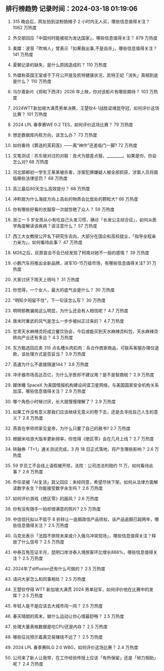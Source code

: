 
## 排行榜趋势 记录时间：2024-03-18 01:19:06
  
  1. 315 晚会后，网友拍到淀粉肠摊子 2 小时内无人买，哪些信息值得关注？ 1062 万热度
    
  2. 外交部回应「中国何时能被视为发达国家」，哪些信息值得关注？ 879 万热度
    
  3. 美媒：波音「吹哨人」曾表示「如果我出事,不是自杀」，哪些信息值得关注？ 141 万热度
    
  4. 夏朝记录的缺失，是什么原因造成的？ 110 万热度
    
  5. 外媒称英国王室或于下月公开提及凯特健康状况，凯特王妃「消失」真相到底是什么？ 110 万热度
    
  6. 乌尔善新片《郑和下西洋》2026 年上映，你对该影片有哪些期待？ 103 万热度
    
  7. 2024WTT新加坡大满贯男单决赛，王楚钦4-1战胜梁靖崑夺冠，如何评价这场比赛？ 101 万热度
    
  8. 2024 LPL 春季赛WE 0:2 TES，如何评价这场比赛？ 79 万热度
    
  9. 想走数据库内核方向，该怎么办？ 73 万热度
    
  10. 如何看待《葬送的芙莉莲》——离“神作”还差临门一脚? 72 万热度
    
  11. 文笔测试：苏东坡对过的对联：良犬为狼差点狠，________。如果是你，你会怎么对? 68 万热度
    
  12. 河北邯郸初一学生王某某被杀害，涉案犯罪嫌疑人被全部抓获，涉案人员将面临哪些法律惩罚？ 68 万热度
    
  13. 高三最后80天怎么高效提分？ 68 万热度
    
  14. 冲积扇为什么海拔方向上高处的物质会比低处的颗粒大? 66 万热度
    
  15. 你有哪些好看的衣服穿一次就惊艳了众人？ 59 万热度
    
  16. 浙江一 5 岁女孩从小有吃自己头发习惯，确诊「长发公主综合征」，如何从医学角度解读该疾病？该注意什么？ 57 万热度
    
  17. 西工大女教授公开名下研究生去向，大部分在国企和高校就业，「指导全程亲力亲为」，如何看待此事？ 47 万热度
    
  18. M26之后，灰原哀会不会已经发现了柯南对她不一般的感情？ 39 万热度
    
  19. 小鹏汽车将推出全新品牌，进军10-15万级市场，有哪些信息值得关注? 31 万热度
    
  20. 大家讨厌下雨天上班吗？ 31 万热度
    
  21. 你觉得，一个女人，最大的底气会是什么？ 30 万热度
    
  22. “明知夕阳留不住”，下一句该怎么写？ 30 万热度
    
  23. 明明邪教骗局这么明显，为什么还会有人相信呢？ 4.7 万热度
    
  24. 唐末时重武的风气是怎么一步步被纠正过来的？ 4.7 万热度
    
  25. 甘肃天水麻辣烫将成立餐饮协会，今后或能买到天水麻辣烫料包，天水麻辣烫转向产业还有多远？ 4.3 万热度
    
  26. 东方甄选回应卖 315 点名槽头肉扣肉：系合作商家商品，可联系客服办理仅退款，该处理方式是否妥当？ 3.9 万热度
    
  27. 高速为什么不直接限速144？ 3.8 万热度
    
  28. 冲牙器市场高达百亿，为什么牙医却不建议用？是不是智商税？ 2.9 万热度
    
  29. 媒体曝 SpaceX 为美国情报机构建设间谍卫星网络，与美国国家安全机构关系加深，哪些信息值得关注？ 2.9 万热度
    
  30. 哪个角色小时候讨厌，长大就慢慢理解了？ 2.9 万热度
    
  31. 如果工作没有意义那我们应该继续无意义的卷下去，还是去寻找自己人生的意义？ 2.8 万热度
    
  32. 燕青在李师师家见皇帝，为什么只要了自己的赦书? 2.7 万热度
    
  33. 根据米哈游大版本更新频率，你觉得《绝区零》会在几月上线？ 2.7 万热度
    
  34. 转融券「T+1」通关测试完成，3 月 18 日正式落地，将产生哪些影响？ 2.6 万热度
    
  35. 59 岁员工不会线上请假被开除，法院：公司违法判赔约 11 万，如何看待此事？ 2.6 万热度
    
  36. 乔任梁被「AI复活」其父回应：未经同意，希望尽快下架。如何从法律方面解读数字永生？你能接受数字永生吗？ 2.6 万热度
    
  37. 如何评价游戏《绝区零》的画风？ 2.6 万热度
    
  38. 你有没有随手一拍却很满意的照片? 2.5 万热度
    
  39. 中信信托拟以不低于 8 折转让一逾期政信产品债权，该产品逾期已超两年，哪些信息值得关注？ 2.5 万热度
    
  40. 马克龙表示「法国不排除未来或介入俄乌冲突现场」，哪些信息值得关注？释放了什么信号？ 2.5 万热度
    
  41. 中泰互免签证半月，昆明口岸涉泰入境旅客环比增长866%，哪些信息值得关注？ 2.5 万热度
    
  42. 2024年了diffusion还有什么可做的？ 2.5 万热度
    
  43. 请问大家怎么和同事相处？ 2.5 万热度
    
  44. 王楚钦夺得 WTT 新加坡大满贯 2024 男单冠军，如何评价他在比赛中的发挥？ 2.5 万热度
    
  45. 年轻人是不是应该去大城市闯一闯？ 2.5 万热度
    
  46. 春天晴朗的周末，做什么运动让你心情最舒畅？ 2.5 万热度
    
  47. 处理大量表格数据是吃CPU还是内存？ 2.5 万热度
    
  48. 哪些征兆预示着离交易赚钱不远了？ 2.5 万热度
    
  49. 2024 LPL 春季赛BLG 2:0 WBG，如何评价这场比赛？ 2.4 万热度
    
  50. 公司来了新人让我带，在工作经验传授上应该「有所保留」还是「倾力相助」呢？ 2.4 万热度
    